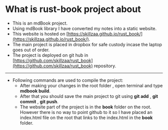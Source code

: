 # What is rust-book project about
-   This is an mdBook project.
-   Using mdBook library I have converted my notes into a static website.
-   This website is hosted on [https://skillzaa.github.io/rust_book/](https://skillzaa.github.io/rust_book/). 
- The main project is placed in dropbox for safe custody incase the laptop goes out of order.
- The project is deployed on git hub in [https://github.com/skillzaa/rust_book](https://github.com/skillzaa/rust_book) repository.
----    
-   Following commands are used to compile the project:
    -   After making your changes in the root folder , open terminal and type **mdbook build**.
    - After that you should save the main project to git using **git add** , **git commit** , **git push**.
    - The website part of the project is in the **book** folder on the root. However there is no way to point github to it so I have placed an index.html file on the root that links to the index.html in the **book** folder.